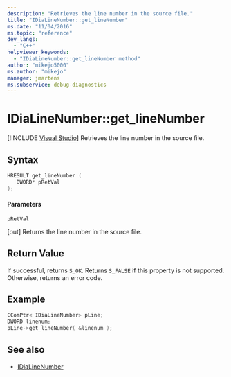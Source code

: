 ```yaml
---
description: "Retrieves the line number in the source file."
title: "IDiaLineNumber::get_lineNumber"
ms.date: "11/04/2016"
ms.topic: "reference"
dev_langs:
  - "C++"
helpviewer_keywords:
  - "IDiaLineNumber::get_lineNumber method"
author: "mikejo5000"
ms.author: "mikejo"
manager: jmartens
ms.subservice: debug-diagnostics
---
```

# IDiaLineNumber::get_lineNumber

 [!INCLUDE [Visual Studio](~/includes/applies-to-version/vs-windows-only.md)]
Retrieves the line number in the source file.

## Syntax

```C++
HRESULT get_lineNumber ( 
   DWORD* pRetVal
);
```

#### Parameters
 `pRetVal`

[out] Returns the line number in the source file.

## Return Value
 If successful, returns `S_OK`. Returns `S_FALSE` if this property is not supported. Otherwise, returns an error code.

## Example

```C++
CComPtr< IDiaLineNumber> pLine;
DWORD linenum;
pLine->get_lineNumber( &linenum );
```

## See also
- [IDiaLineNumber](../../debugger/debug-interface-access/idialinenumber.md)
